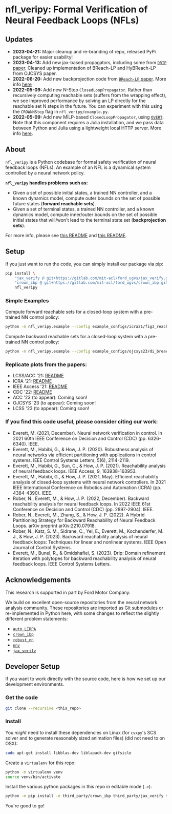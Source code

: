 # nfl_veripy: Formal Verification of Neural Feedback Loops (NFLs)

## Updates

- **2023-04-21:** Major cleanup and re-branding of repo, released PyPi package for easier usability!
- **2023-04-13:** Add new jax-based propagators, including some from [`DRIP` paper](https://arxiv.org/abs/2212.04646). Cleaned up implementation of BReach-LP and HyBReach-LP from OJCSYS paper.
- **2022-06-20:** Add new backprojection code from [`BReach-LP` paper](https://arxiv.org/abs/2204.08319). More info [here](/docs/_static/cdc22/cdc22.md)
- **2022-05-09:** Add new N-Step `ClosedLoopPropagator`. Rather than recursively computing reachable sets (suffers from the wrapping effect), we see improved performance by solving an LP directly for the reachable set N steps in the future. You can experiment with this using the `CROWNNStep` flag in `nfl_veripy/example.py`.
- **2022-05-09:** Add new MILP-based `ClosedLoopPropagator`, using [`OVERT`](https://github.com/sisl/OVERTVerify.jl). Note that this component requires a Julia installation, and we pass data between Python and Julia using a lightweight local HTTP server. More info [here](/docs/_static/other.md).

## About

`nfl_veripy` is a Python codebase for formal safety verification of neural feedback loops (NFLs).
An example of an NFL is a dynamical system controlled by a neural network policy.

**`nfl_veripy` handles problems such as:**
- Given a set of possible initial states, a trained NN controller, and a known dynamics model, compute outer bounds on the set of possible future states (**forward reachable sets**).
- Given a set of terminal states, a trained NN controller, and a known dynamics model, compute inner/outer bounds on the set of possible initial states that will/won't lead to the terminal state set (**backprojection sets**).

For more info, please see [this README](/docs/_static/access21/access21.md) and [this README](/docs/_static/cdc22/cdc22.md).

## Setup

If you just want to run the code, you can simply install our package via pip:
```bash
pip install \
    "jax_verify @ git+https://gitlab.com/mit-acl/ford_ugvs/jax_verify.git" \
    "crown_ibp @ git+https://gitlab.com/mit-acl/ford_ugvs/crown_ibp.git" \
    nfl_veripy
```

### Simple Examples

Compute forward reachable sets for a closed-loop system with a pre-trained NN control policy:
```bash
python -m nfl_veripy.example --config example_configs/icra21/fig3_reach_lp.yaml
```

Compute backward reachable sets for a closed-loop system with a pre-trained NN control policy:
```bash
python -m nfl_veripy.example --config example_configs/ojcsys23/di_breach.yaml
```

### Replicate plots from the papers:

* LCSS/ACC '21: [README](/docs/_static/lcss21/lcss21.md)
* ICRA '21: [README](/docs/_static/icra21/icra21.md)
* IEEE Access '21: [README](/docs/_static/access21/access21.md)
* CDC '22: [README](/docs/_static/cdc22/cdc22.md)
* ACC '23 (to appear): Coming soon!
* OJCSYS '23 (to appear): Coming soon!
* LCSS '23 (to appear): Coming soon!

### If you find this code useful, please consider citing our work:

* Everett, M. (2021, December). Neural network verification in control. In 2021 60th IEEE Conference on Decision and Control (CDC) (pp. 6326-6340). IEEE.
* Everett, M., Habibi, G., & How, J. P. (2020). Robustness analysis of neural networks via efficient partitioning with applications in control systems. IEEE Control Systems Letters, 5(6), 2114-2119.
* Everett, M., Habibi, G., Sun, C., & How, J. P. (2021). Reachability analysis of neural feedback loops. IEEE Access, 9, 163938-163953.
* Everett, M., Habibi, G., & How, J. P. (2021, May). Efficient reachability analysis of closed-loop systems with neural network controllers. In 2021 IEEE International Conference on Robotics and Automation (ICRA) (pp. 4384-4390). IEEE.
* Rober, N., Everett, M., & How, J. P. (2022, December). Backward reachability analysis for neural feedback loops. In 2022 IEEE 61st Conference on Decision and Control (CDC) (pp. 2897-2904). IEEE.
* Rober, N., Everett, M., Zhang, S., & How, J. P. (2022). A Hybrid Partitioning Strategy for Backward Reachability of Neural Feedback Loops. arXiv preprint arXiv:2210.07918.
* Rober, N., Katz, S. M., Sidrane, C., Yel, E., Everett, M., Kochenderfer, M. J., & How, J. P. (2023). Backward reachability analysis of neural feedback loops: Techniques for linear and nonlinear systems. IEEE Open Journal of Control Systems.
* Everett, M., Bunel, R., & Omidshafiei, S. (2023). Drip: Domain refinement iteration with polytopes for backward reachability analysis of neural feedback loops. IEEE Control Systems Letters.


## Acknowledgements

This research is supported in part by Ford Motor Company.

We build on excellent open-source repositories from the neural network analysis community. These repositories are imported as Git submodules or re-implemented in Python here, with some changes to reflect the slightly different problem statements:
* [`auto_LIRPA`](https://github.com/KaidiXu/auto_LiRPA)
* [`crown_ibp`](https://github.com/huanzhang12/CROWN-IBP)
* [`robust_nn`](https://github.com/arobey1/RobustNN)
* [`nnv`](https://github.com/verivital/nnv)
* [`jax_verify`](https://github.com/deepmind/jax_verify)

## Developer Setup

If you want to work directly with the source code, here is how we set up our development environments.

### Get the code

```bash
git clone --recursive <this_repo>
```

### Install

You *might* need to install these dependencies on Linux (for `cvxpy`'s SCS solver and to generate reasonably sized animation files) (did not need to on OSX):
```bash
sudo apt-get install libblas-dev liblapack-dev gifsicle
```

Create a `virtualenv` for this repo:
```bash
python -m virtualenv venv
source venv/bin/activate
```

Install the various python packages in this repo in editable mode (`-e`):
```bash
python -m pip install -e third_party/crown_ibp third_party/jax_verify third_party/auto_LiRPA .
```

You're good to go!